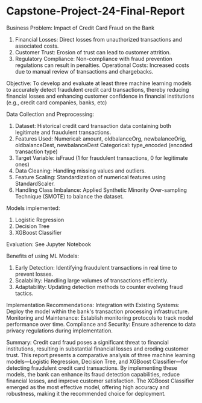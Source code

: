 # Capstone-Project-24-Final-Report

Business Problem:
Impact of Credit Card Fraud on the Bank
1. Financial Losses: Direct losses from unauthorized transactions and associated costs.
2. Customer Trust: Erosion of trust can lead to customer attrition.
3. Regulatory Compliance: Non-compliance with fraud prevention regulations can result in penalties.
Operational Costs: Increased costs due to manual review of transactions and chargebacks.


Objective: 
To develop and evaluate at least three machine learning models to accurately detect fraudulent credit card transactions, thereby reducing financial losses and enhancing customer confidence in financial institutions (e.g., credit card companies, banks, etc)


Data Collection and Preprocessing:
1. Dataset: Historical credit card transaction data containing both legitimate and fraudulent transactions.
2. Features Used:
  Numerical: amount, oldbalanceOrg, newbalanceOrig, oldbalanceDest, newbalanceDest
  Categorical: type_encoded (encoded transaction type)
3. Target Variable: isFraud (1 for fraudulent transactions, 0 for legitimate ones)
4. Data Cleaning: Handling missing values and outliers.
5. Feature Scaling: Standardization of numerical features using StandardScaler.
6. Handling Class Imbalance: Applied Synthetic Minority Over-sampling Technique (SMOTE) to balance the dataset.


Models implemented:
1. Logistic Regression
2. Decision Tree
3. XGBoost Classifier


Evaluation: 
See Jupyter Notebook


Benefits of using ML Models: 
1. Early Detection: Identifying fraudulent transactions in real time to prevent losses.
2. Scalability: Handling large volumes of transactions efficiently.
3. Adaptability: Updating detection methods to counter evolving fraud tactics.


Implementation Recommendations:
Integration with Existing Systems: Deploy the model within the bank's transaction processing infrastructure.
Monitoring and Maintenance: Establish monitoring protocols to track model performance over time.
Compliance and Security: Ensure adherence to data privacy regulations during implementation.


Summary: Credit card fraud poses a significant threat to financial institutions, resulting in substantial financial losses and eroding customer trust. This report presents a comparative analysis of three machine learning models—Logistic Regression, Decision Tree, and XGBoost Classifier—for detecting fraudulent credit card transactions. By implementing these models, the bank can enhance its fraud detection capabilities, reduce financial losses, and improve customer satisfaction. The XGBoost Classifier emerged as the most effective model, offering high accuracy and robustness, making it the recommended choice for deployment.
